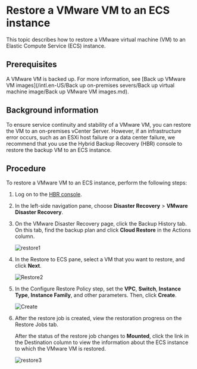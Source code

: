 # Restore a VMware VM to an ECS instance

This topic describes how to restore a VMware virtual machine \(VM\) to an Elastic Compute Service \(ECS\) instance.

## Prerequisites

A VMware VM is backed up. For more information, see [Back up VMware VM images](/intl.en-US/Back up on-premises severs/Back up virtual machine image/Back up VMware VM images.md).

## Background information

To ensure service continuity and stability of a VMware VM, you can restore the VM to an on-premises vCenter Server. However, if an infrastructure error occurs, such as an ESXi host failure or a data center failure, we recommend that you use the Hybrid Backup Recovery \(HBR\) console to restore the backup VM to an ECS instance.

## Procedure

To restore a VMware VM to an ECS instance, perform the following steps:

1.  Log on to the [HBR console](https://hbr.console.aliyun.com).

2.  In the left-side navigation pane, choose **Disaster Recovery** \> **VMware Disaster Recovery**.

3.  On the VMware Disaster Recovery page, click the Backup History tab. On this tab, find the backup plan and click **Cloud Restore** in the Actions column.

    ![restore1](https://static-aliyun-doc.oss-cn-hangzhou.aliyuncs.com/assets/img/en-US/7024190061/p132725.jpg)

4.  In the Restore to ECS pane, select a VM that you want to restore, and click **Next**.

    ![Restore2](https://static-aliyun-doc.oss-cn-hangzhou.aliyuncs.com/assets/img/en-US/7024190061/p132726.jpg)

5.  In the Configure Restore Policy step, set the **VPC**, **Switch**, **Instance Type**, **Instance Family**, and other parameters. Then, click **Create**.

    ![Create](https://static-aliyun-doc.oss-cn-hangzhou.aliyuncs.com/assets/img/en-US/7024190061/p140038.png)

6.  After the restore job is created, view the restoration progress on the Restore Jobs tab.

    After the status of the restore job changes to **Mounted**, click the link in the Destination column to view the information about the ECS instance to which the VMware VM is restored.

    ![restore3](https://static-aliyun-doc.oss-cn-hangzhou.aliyuncs.com/assets/img/en-US/7024190061/p132727.jpg)



